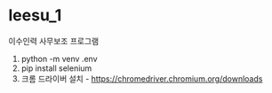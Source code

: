 # leesu_1
이수인력 사무보조 프로그램

1. python -m venv .env
2. pip install selenium
3. 크롬 드라이버 설치 - https://chromedriver.chromium.org/downloads
